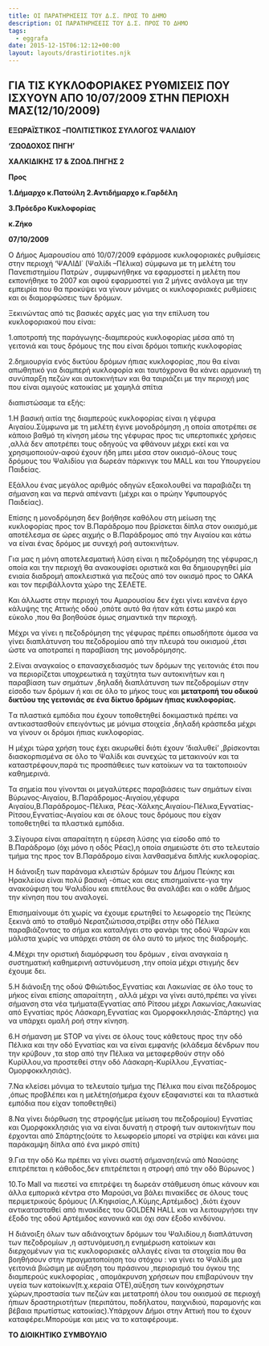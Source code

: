 ```yaml
---
title: OI ΠΑΡΑΤΗΡΗΣΕΙΣ ΤΟΥ Δ.Σ. ΠΡΟΣ ΤΟ ΔΗΜΟ
description: OI ΠΑΡΑΤΗΡΗΣΕΙΣ ΤΟΥ Δ.Σ. ΠΡΟΣ ΤΟ ΔΗΜΟ
tags:
  - eggrafa
date: 2015-12-15T06:12:12+00:00
layout: layouts/drastiriotites.njk
---
```


## ΓΙΑ ΤΙΣ ΚΥΚΛΟΦΟΡΙΑΚΕΣ ΡΥΘΜΙΣΕΙΣ ΠΟΥ ΙΣΧΥΟΥΝ ΑΠΟ 10/07/2009 ΣΤΗΝ ΠΕΡΙΟΧΗ ΜΑΣ(12/10/2009)

<!-- excerpt -->

**ΕΞΩΡΑΪΣΤΙΚΟΣ –ΠΟΛΙΤΙΣΤΙΚΟΣ ΣΥΛΛΟΓΟΣ ΨΑΛΙΔΙΟΥ**

**‘ΖΩΟΔΟΧΟΣ ΠΗΓΗ’**

**ΧΑΛΚΙΔΙΚΗΣ 17 &amp; ΖΩΟΔ.ΠΗΓΗΣ 2**

**Προς**

**1.Δήμαρχο κ.Πατούλη 2.Αντιδήμαρχο κ.Γαρδέλη**

**3.Πρόεδρο Κυκλοφορίας**

**κ.Ζήκο**

**07/10/2009**

Ο Δήμος Αμαρουσίου από 10/07/2009 εφάρμοσε κυκλοφοριακές ρυθμίσεις στην περιοχή ‘ΨΑΛΙΔΙ΄ (Ψαλίδι –Πέλικα) σύμφωνα με τη μελέτη του Πανεπιστημίου Πατρών , συμφωνήθηκε να εφαρμοστεί η μελέτη που εκπονήθηκε το 2007 και αφού εφαρμοστεί για 2 μήνες ανάλογα με την εμπειρία που θα προκύψει να γίνουν μόνιμες οι κυκλοφοριακές ρυθμίσεις και οι διαμορφώσεις των δρόμων.

Ξεκινώντας από τις βασικές αρχές μας για την επίλυση του κυκλοφοριακού που είναι:

1.αποτροπή της παράγωγης-διαμπερούς κυκλοφορίας μέσα από τη γειτονιά και τους δρόμους της που είναι δρόμοι τοπικής κυκλοφορίας

2.δημιουργία ενός δικτύου δρόμων ήπιας κυκλοφορίας ,που θα είναι απωθητικό για διαμπερή κυκλοφορία και ταυτόχρονα θα κάνει αρμονική τη συνύπαρξη πεζών και αυτοκινήτων και θα ταιριάζει με την περιοχή μας που είναι αμιγούς κατοικίας με χαμηλά σπίτια

διαπιστώσαμε τα εξής:

1.Η βασική αιτία της διαμπερούς κυκλοφορίας είναι η γέφυρα Αιγαίου.Σύμφωνα με τη μελέτη έγινε μονοδρόμηση ,η οποία αποτρέπει σε κάποιο βαθμό τη κίνηση μέσω της γέφυρας προς τις υπερτοπικές χρήσεις ,αλλά δεν αποτρέπει τους οδηγούς να φθάνουν μέχρι εκεί και να χρησιμοποιούν-αφού έχουν ήδη μπει μέσα στον οικισμό-όλους τους δρόμους του Ψαλιδίου για δωρεάν πάρκινγκ του MALL και του Υπουργείου Παιδείας.

Εξάλλου ένας μεγάλος αριθμός οδηγών εξακολουθεί να παραβιάζει τη σήμανση και να περνά απέναντι (μέχρι και ο πρώην Υφυπουργός Παιδείας).

Επίσης η μονοδρόμηση δεν βοήθησε καθόλου στη μείωση της κυκλοφορίας προς τον Β.Παράδρομο που βρίσκεται δίπλα στον οικισμό,με αποτέλεσμα σε ώρες αιχμής ο Β.Παράδρομος από την Αιγαίου και κάτω να είναι ένας δρόμος με συνεχή ροή αυτοκινήτων.

Για μας η μόνη αποτελεσματική λύση είναι η πεζοδρόμηση της γέφυρας,η οποία και την περιοχή θα ανακουφίσει οριστικά και θα δημιουργηθεί μία ενιαία διαδρομή αποκλειστικά για πεζούς από τον οικισμό προς το ΟΑΚΑ και τον περιβάλλοντα χώρο της ΣΕΛΕΤΕ.

Και άλλωστε στην περιοχή του Αμαρουσίου δεν έχει γίνει κανένα έργο κάλυψης της Αττικής οδού ,οπότε αυτό θα ήταν κάτι έστω μικρό και εύκολο ,που θα βοηθούσε όμως σημαντικά την περιοχή.

Μέχρι να γίνει η πεζοδρόμηση της γέφυρας πρέπει οπωσδήποτε άμεσα να γίνει διαπλάτυνση του πεζοδρομίου από την πλευρά του οικισμού ,έτσι ώστε να αποτραπεί η παραβίαση της μονοδρόμησης.

2.Eίναι αναγκαίος ο επανασχεδιασμός των δρόμων της γειτονιάς έτσι που να περιορίζεται υποχρεωτικά η ταχύτητα των αυτοκινήτων και η παραβίαση των σημάτων ,δηλαδή διαπλάτυνση των πεζοδρομίων στην είσοδο των δρόμων ή και σε όλο το μήκος τους και **μετατροπή του οδικού δικτύου της γειτονιάς σε ένα δίκτυο δρόμων ήπιας κυκλοφορίας.**

Tα πλαστικά εμπόδια που έχουν τοποθετηθεί δοκιμαστικά πρέπει να αντικαστασθούν επειγόντως με μόνιμα στοιχεία ,δηλαδή κράσπεδα μέχρι να γίνουν οι δρόμοι ήπιας κυκλοφορίας.

Η μέχρι τώρα χρήση τους έχει ακυρωθεί διότι έχουν ‘διαλυθεί’ ,βρίσκονται διασκορπισμένα σε όλο το Ψαλίδι και συνεχώς τα μετακινούν και τα καταστρέφουν,παρά τις προσπάθειες των κατοίκων να τα τακτοποιούν καθημερινά.

Τα σημεία που γίνονται οι μεγαλύτερες παραβιάσεις των σημάτων είναι Βύρωνος-Αιγαίου, Β.Παράδρομος-Αιγαίου,γέφυρα Αιγαίου,Β.Παράδρομος-Πέλικα, Ρέας-Χάλκης,Αιγαίου-Πέλικα,Εγνατίας-Ρίτσου,Εγνατίας-Αιγαίου και σε όλους τους δρόμους που είχαν τοποθετηθεί τα πλαστικά εμπόδια.

3.Σίγουρα είναι απαραίτητη η εύρεση λύσης για είσοδο από το Β.Παράδρομο (όχι μόνο η οδός Ρέας),η οποία σημειώστε ότι στο τελευταίο τμήμα της προς τον Β.Παράδρομο είναι λανθασμένα διπλής κυκλοφορίας.

Η διάνοιξη των παράνομα κλειστών δρόμων του Δήμου Πεύκης και Ηρακλείου είναι πολύ βασική -όπως και σεις επισημαίνετε-για την ανακούφιση του Ψαλιδίου και επιτέλους θα αναλάβει και ο κάθε Δήμος την κίνηση που του αναλογεί.

Επισημαίνουμε ότι χωρίς να έχουμε ερωτηθεί το λεωφορείο της Πεύκης ξεκινά από το σταθμό Νερατζιώτισσα,στρίβει στην οδό Πέλικα παραβιάζοντας το σήμα και καταλήγει στο φανάρι της οδού Ψαρών και μάλιστα χωρίς να υπάρχει στάση σε όλο αυτό το μήκος της διαδρομής.

4.Μέχρι την οριστική διαμόρφωση του δρόμων , είναι αναγκαία η συστηματική καθημερινή αστυνόμευση ,την οποία μέχρι στιγμής δεν έχουμε δει.

5.Η διάνοιξη της οδού Φθιώτιδος,Εγνατίας και Λακωνίας σε όλο τους το μήκος είναι επίσης απαραίτητη , αλλά μέχρι να γίνει αυτό,πρέπει να γίνει σήμανση στα νέα τμήματα(Εγνατίας από Ρίτσου μέχρι Λακωνίας,Λακωνίας από Εγνατίας πρός Λάσκαρη,Εγνατίας και Ομορφοκκλησιάς-Σπάρτης) για να υπάρχει ομαλή ροή στην κίνηση.

6.Η σήμανση με STOP να γίνει σε όλους τους κάθετους προς την οδό Πέλικα και την οδό Εγνατίας και να είναι εμφανής (κλάδεμα δένδρων που την κρύβουν ,τα stop από την Πέλικα να μεταφερθούν στην οδό Κυρίλλου,να προστεθεί στην οδό Λάσκαρη-Κυρίλλου ,Εγνατίας-Ομορφοκκλησιάς).

7.Να κλείσει μόνιμα το τελευταίο τμήμα της Πέλικα που είναι πεζόδρομος ,όπως προβλέπει και η μελέτη(σήμερα έχουν εξαφανιστεί και τα πλαστικά εμπόδια που είχαν τοποθετηθεί)

8.Να γίνει διόρθωση της στροφής(με μείωση του πεζοδρομίου) Εγνατίας και Ομορφοκκλησιάς για να είναι δυνατή η στροφή των αυτοκινήτων που έρχονται από Σπάρτης(ούτε το λεωφορείο μπορεί να στρίψει και κάνει μια παράκαμψη δίπλα από ένα μικρό σπίτι)

9.Για την οδό Κω πρέπει να γίνει σωστή σήμανση(ενώ από Ναούσης επιτρέπεται η κάθοδος,δεν επιτρέπεται η στροφή από την οδό Βύρωνος )

10.To Mall να πιεστεί να επιτρέψει τη δωρεάν στάθμευση όπως κάνουν και άλλα εμπορικά κέντρα στο Μαρούσι,να βάλει πινακίδες σε όλους τους περιμετρικούς δρόμους (Λ.Κηφισίας,Λ.Κύμης,Αρτέμιδος) ,διότι έχουν αντικατασταθεί από πινακίδες του GOLDEN HALL και να λειτουργήσει την έξοδο της οδού Αρτέμιδος κανονικά και όχι σαν έξοδο κινδύνου.

Η διάνοιξη όλων των αδιάνοιχτων δρόμων του Ψαλιδίου,η διαπλάτυνση των πεζοδρομίων ,η αστυνόμευση,η ενημέρωση κατοίκων και διερχομένων για τις κυκλοφοριακές αλλαγές είναι τα στοιχεία που θα βοηθήσουν στην πραγματοποίηση του στόχου : να γίνει το Ψαλίδι μια γειτονιά βιώσιμη με αύξηση του πράσινου ,περιορισμό του όγκου της διαμπερούς κυκλοφορίας , απομάκρυνση χρήσεων που επιβαρύνουν την υγεία των κατοίκων(π.χ.κεραία ΟΤΕ),αύξηση των κοινόχρηστων χώρων,προστασία των πεζών και μετατροπή όλου του οικισμού σε περιοχή ήπιων δραστηριοτήτων (περιπάτου, ποδήλατου, παιχνιδιού, παραμονής και βέβαια πρωτίστως κατοικίας).Υπάρχουν Δήμοι στην Αττική που το έχουν καταφέρει.Μπορούμε και μεις να το καταφέρουμε.

**ΤΟ ΔΙΟΙΚΗΤΙΚΟ ΣΥΜΒΟΥΛΙΟ**
